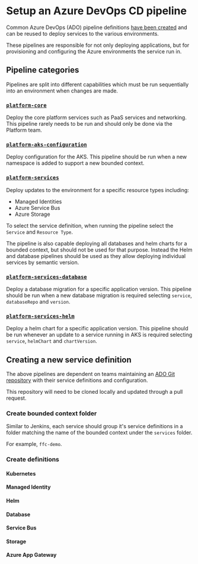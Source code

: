 # Setup an Azure DevOps CD pipeline

Common Azure DevOps (ADO) pipeline definitions [have been created](https://dev.azure.com/defragovuk/DEFRA-FFC/_build) and can be reused to deploy services to the various environments.

These pipelines are responsible for not only deploying applications, but for provisioning and configuring the Azure environments the service run in.

## Pipeline categories

Pipelines are split into different capabilities which must be run sequentially into an environment when changes are made.

### [`platform-core`](https://dev.azure.com/defragovuk/DEFRA-FFC/_build?definitionId=2751)

Deploy the core platform services such as PaaS services and networking.  This pipeline rarely needs to be run and should only be done via the Platform team.

### [`platform-aks-configuration`](https://dev.azure.com/defragovuk/DEFRA-FFC/_build?definitionId=2776)

Deploy configuration for the AKS.  This pipeline should be run when a new namespace is added to support a new bounded context.

### [`platform-services`](https://dev.azure.com/defragovuk/DEFRA-FFC/_build?definitionId=2752)

Deploy updates to the environment for a specific resource types including:

- Managed Identities
- Azure Service Bus
- Azure Storage

To select the service definition, when running the pipeline select the `Service` and `Resource Type`.

The pipeline is also capable deploying all databases and helm charts for a bounded context, but should not be used for that purpose.  Instead the Helm and database pipelines should be used as they allow deploying individual services by semantic version.

### [`platform-services-database`](https://dev.azure.com/defragovuk/DEFRA-FFC/_build?definitionId=3011)

Deploy a database migration for a specific application version.  This pipeline should be run when a new database migration is required selecting `service`, `databaseRepo` and `version`.

### [`platform-services-helm`](https://dev.azure.com/defragovuk/DEFRA-FFC/_build?definitionId=2974)

Deploy a helm chart for a specific application version.  This pipeline should be run whenever an update to a service running in AKS is required selecting `service`, `helmChart` and `chartVersion`.

## Creating a new service definition

The above pipelines are dependent on teams maintaining an [ADO Git repository](https://dev.azure.com/defragovuk/DEFRA-FFC/_git/DEFRA-FFC-PLATFORM) with their service definitions and configuration.

This repository will need to be cloned locally and updated through a pull request.

### Create bounded context folder

Similar to Jenkins, each service should group it's service definitions in a folder matching the name of the bounded context under the `services` folder. 

For example, `ffc-demo`.

### Create definitions

#### Kubernetes

#### Managed Identity

#### Helm

#### Database

#### Service Bus

#### Storage

#### Azure App Gateway
